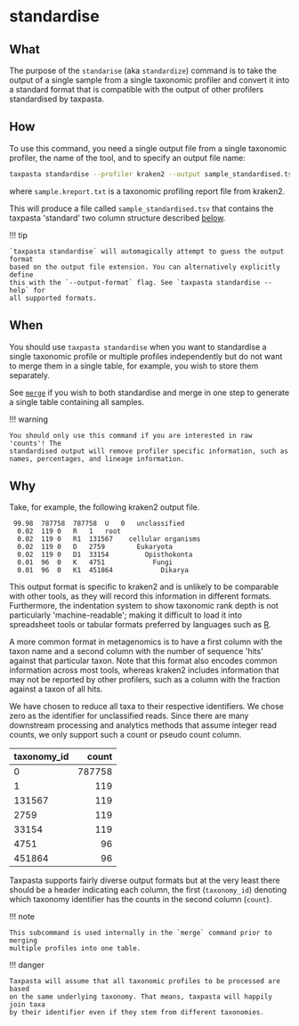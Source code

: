 # standardise

## What

The purpose of the `standarise` (aka `standardize`) command is to take the output of a single sample
from a single taxonomic profiler and convert it into a standard format that is
compatible with the output of other profilers standardised by taxpasta.

## How

To use this command, you need a single output file from a single taxonomic
profiler, the name of the tool, and to specify an output file name:

```bash
taxpasta standardise --profiler kraken2 --output sample_standardised.tsv sample.kreport.txt
```

where `sample.kreport.txt` is a taxonomic profiling report file from kraken2.

This will produce a file called `sample_standardised.tsv` that contains the
taxpasta 'standard' two column structure described [below](#why).

!!! tip

    `taxpasta standardise` will automagically attempt to guess the output format
    based on the output file extension. You can alternatively explicitly define
    this with the `--output-format` flag. See `taxpasta standardise --help` for
    all supported formats.

## When

You should use `taxpasta standardise` when you want to standardise a single
taxonomic profile or multiple profiles independently but do not want to merge
them in a single table, for example, you wish to store them separately.

See [`merge`](merge.md) if you wish to both standardise and merge in one step to
generate a single table containing all samples.

!!! warning

    You should only use this command if you are interested in raw 'counts'! The
    standardised output will remove profiler specific information, such as
    names, percentages, and lineage information.

## Why

Take, for example, the following kraken2 output file.

```text
 99.98	787758	787758	U	0	unclassified
  0.02	119	0	R	1	root
  0.02	119	0	R1	131567	  cellular organisms
  0.02	119	0	D	2759	    Eukaryota
  0.02	119	0	D1	33154	      Opisthokonta
  0.01	96	0	K	4751	        Fungi
  0.01	96	0	K1	451864	          Dikarya
```

This output format is specific to kraken2 and is unlikely to be comparable with
other tools, as they will record this information in different formats.
Furthermore, the indentation system to show taxonomic rank depth is not
particularly 'machine-readable'; making it difficult to load it into spreadsheet
tools or tabular formats preferred by languages such as
[R](https://www.r-project.org/).

A more common format in metagenomics is to have a first column with the taxon
name and a second column with the number of sequence 'hits' against that
particular taxon. Note that this format also encodes common information across
most tools, whereas kraken2 includes information that may not be reported by
other profilers, such as a column with the fraction against a taxon of all hits.

We have chosen to reduce all taxa to their respective identifiers. We chose zero as the
identifier for unclassified reads. Since there are many downstream processing and
analytics methods
that assume integer read counts, we only support such a count or pseudo count column.

| taxonomy_id |  count |
| :---------- | -----: |
| 0           | 787758 |
| 1           |    119 |
| 131567      |    119 |
| 2759        |    119 |
| 33154       |    119 |
| 4751        |     96 |
| 451864      |     96 |

Taxpasta supports fairly diverse output formats but at the very least there should be
a header indicating each column, the first (`taxonomy_id`) denoting
which taxonomy identifier has the counts in the second column (`count`).

!!! note

    This subcommand is used internally in the `merge` command prior to merging
    multiple profiles into one table.

!!! danger

    Taxpasta will assume that all taxonomic profiles to be processed are based
    on the same underlying taxonomy. That means, taxpasta will happily join taxa
    by their identifier even if they stem from different taxonomies.
